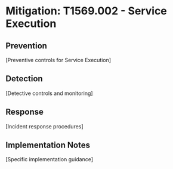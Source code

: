# Mitigation: T1569.002 - Service Execution

## Prevention
[Preventive controls for Service Execution]

## Detection
[Detective controls and monitoring]

## Response
[Incident response procedures]

## Implementation Notes
[Specific implementation guidance]

